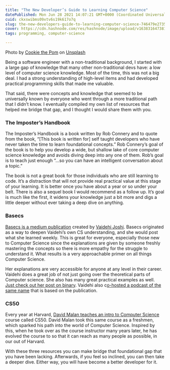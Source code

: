 ```yaml
---
title: "The New Developer’s Guide to Learning Computer Science"
datePublished: Mon Jun 28 2021 14:07:21 GMT+0000 (Coordinated Universal Time)
cuid: ckxswibms09xtv6s19k617o7q
slug: the-new-developers-guide-to-learning-computer-science-746479e2735c
cover: https://cdn.hashnode.com/res/hashnode/image/upload/v1638316473817/9UoOFAY3m.jpeg
tags: programming, computer-science

---
```


Photo by [Cookie the Pom](https://unsplash.com/@cookiethepom?utm_source=medium&utm_medium=referral) on [Unsplash](https://unsplash.com?utm_source=medium&utm_medium=referral)

Being a software engineer with a non-traditional background, I started with a large gap of knowledge that many other non-traditional devs have: a low level of computer science knowledge. Most of the time, this was not a big deal. I had a strong understanding of high-level items and had developed practical programming skills that made me valuable.

That said, there were concepts and knowledge that seemed to be universally known by everyone who went through a more traditional path that I didn’t know. I eventually compiled my own list of resources that helped me bridge that gap, and I thought I would share them with you.

### The Imposter’s Handbook

The Imposter’s Handbook is a book written by Rob Connery and to quote from the book, “\[This book is written for\] self taught developers who have never taken the time to learn foundational concepts.” Rob Connery’s goal of the book is to help you develop a wide, but shallow lake of core computer science knowledge and avoids diving deep into any one of them. Rob’s goal is to teach just enough “…so you can have an intelligent conversation about a topic.”

The book is not a great book for those individuals who are still learning to code. It’s a distraction that will not provide real practical value at this stage of your learning. It is better once you have about a year or so under your belt. There is also a sequel book I would recommend as a follow up. It’s goal is much like the first, it widens your knowledge just a bit more and digs a little deeper without ever taking a deep dive on anything.

### Basecs

[Basecs is a medium publication](https://medium.com/basecs) created by [Vaidehi Joshi](https://medium.com/u/8f55993c973e). Basecs originated as a way to deepen Vaidehi’s own CS understanding, and she would post what she learned weekly. This is great for everyone, especially those new to Computer Science since the explanations are given by someone freshly mastering the concepts so there is more empathy for the struggle to understand it. What results is a very approachable primer on all things Computer Science.

Her explanations are very accessible for anyone at any level in their career. Vaidehi does a great job of not just going over the theoretical parts of Computer science. She also has many great practical examples as well. [Just check out her post on binary](https://medium.com/basecs/bits-bytes-building-with-binary-13cb4289aafa). Vaidehi also c[o-hosted a podcast of the same name](https://www.codenewbie.org/basecs) that is based on the publication.

### CS50

Every year at Harvard, [David Malan teaches an intro to Computer Science](https://cs50.harvard.edu/college/2021/fall/) course called CS50. David Malan took this same course as a freshmen, which sparked his path into the world of Computer Science. Inspired by this, when he took over as the course instructor many years later, he has evolved the course to so that it can reach as many people as possible, in our out of Harvard.

With these three resources you can make bridge that foundational gap that you have been lacking. Afterwards, if you feel so inclined, you can then take a deeper dive. Either way, you will have become a better developer for it.
